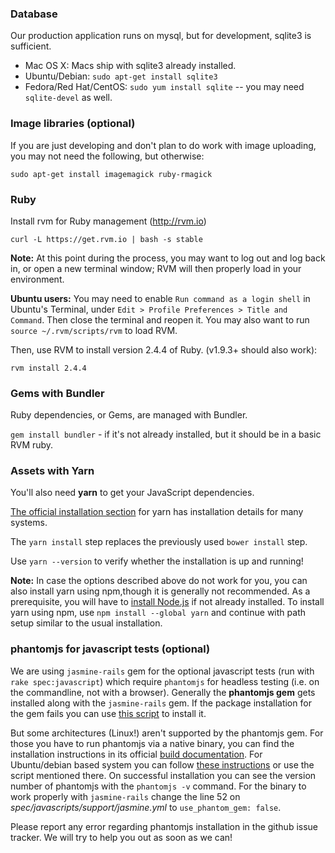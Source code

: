 ### Database

Our production application runs on mysql, but for development, sqlite3 is sufficient.

* Mac OS X: Macs ship with sqlite3 already installed.
* Ubuntu/Debian: `sudo apt-get install sqlite3`
* Fedora/Red Hat/CentOS: `sudo yum install sqlite` -- you may need `sqlite-devel` as well.


### Image libraries (optional)

If you are just developing and don't plan to do work with image uploading, you may not need the following, but otherwise:

`sudo apt-get install imagemagick ruby-rmagick`


### Ruby

Install rvm for Ruby management (http://rvm.io)

`curl -L https://get.rvm.io | bash -s stable`

**Note:** At this point during the process, you may want to log out and log back in, or open a new terminal window; RVM will then properly load in your environment.

**Ubuntu users:** You may need to enable `Run command as a login shell` in Ubuntu's Terminal, under `Edit > Profile Preferences > Title and Command`. Then close the terminal and reopen it. You may also want to run `source ~/.rvm/scripts/rvm` to load RVM.

Then, use RVM to install version 2.4.4 of Ruby. (v1.9.3+ should also work):

`rvm install 2.4.4`


### Gems with Bundler

Ruby dependencies, or Gems, are managed with Bundler. 

`gem install bundler` - if it's not already installed, but it should be in a basic RVM ruby. 


### Assets with Yarn

You'll also need **yarn** to get your JavaScript dependencies.

[The official installation section](https://yarnpkg.com/lang/en/docs/install/#debian-stable) for yarn has installation details for many systems.

The `yarn install` step replaces the previously used `bower install` step.

Use `yarn --version` to verify whether the installation is up and running!
	
**Note:** In case the options described above do not work for you, you can also install yarn using npm,though it is generally not recommended. As a prerequisite, you will have to [install Node.js](https://nodejs.org/en/download/) if not already installed.
To install yarn using npm, use `npm install --global yarn` and continue with path setup similar to the usual installation.	

### phantomjs for javascript tests (optional)

We are using `jasmine-rails` gem for the optional javascript tests (run with `rake spec:javascript`) which require `phantomjs` for headless testing (i.e. on the commandline, not with a browser). Generally the **phantomjs gem** gets installed along with the `jasmine-rails` gem. If the package installation for the gem fails you can use [this script](https://github.com/codeship/scripts/blob/master/packages/phantomjs.sh) to install it.

But some architectures (Linux!) aren't supported by the phantomjs gem. For those you have to run phantomjs via a native binary, you can find the installation instructions in its official [build documentation](http://phantomjs.org/build.html). For Ubuntu/debian based system you can follow [these instructions](https://gist.github.com/julionc/7476620) or use the script mentioned there. On successful installation you can see the version number of phantomjs with the `phantomjs -v` command. For the binary to work properly with `jasmine-rails` change the line 52 on _spec/javascripts/support/jasmine.yml_ to `use_phantom_gem: false`.

Please report any error regarding phantomjs installation in the github issue tracker. We will try to help you out as soon as we can!
